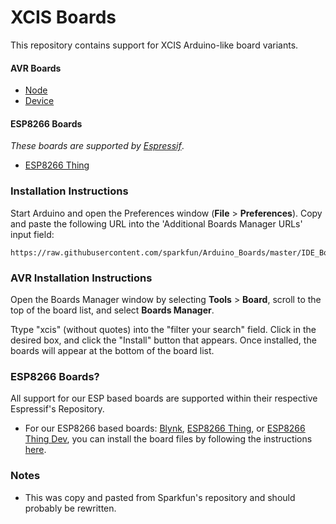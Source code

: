 # XCIS Boards
This repository contains support for XCIS Arduino-like board variants.

#### AVR Boards

* [Node](https://www.xcis.com.au)
* [Device](https://www.xcis.com.au)

#### ESP8266 Boards
_These boards are supported by [Espressif](https://github.com/esp8266/Arduino)_.
* [ESP8266 Thing](https://www.xcis.com.au)

### Installation Instructions

Start Arduino and open the Preferences window (**File** > **Preferences**). Copy and paste the following URL into the 'Additional Boards Manager URLs' input field:

	https://raw.githubusercontent.com/sparkfun/Arduino_Boards/master/IDE_Board_Manager/package_sparkfun_index.json


### AVR Installation Instructions

Open the Boards Manager window by selecting **Tools** > **Board**, scroll to the top of the board list, and select **Boards Manager**.

Ttype "xcis" (without quotes) into the "filter your search" field. Click in the desired box, and click the "Install" button that appears. Once installed, the boards will appear at the bottom of the board list.

### ESP8266 Boards?

All support for our ESP based boards are supported within their respective Espressif's Repository. 

* For our ESP8266 based boards: [Blynk](https://www.sparkfun.com/products/13794), [ESP8266 Thing](https://www.sparkfun.com/products/13231), or [ESP8266 Thing Dev](https://www.sparkfun.com/products/13711), you can install the board files by following the instructions [here](https://github.com/esp8266/Arduino).

### Notes

* This was copy and pasted from Sparkfun's repository and should probably be rewritten.
